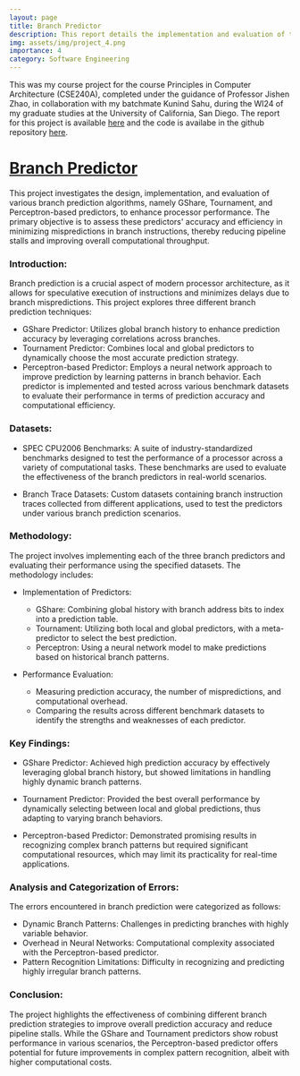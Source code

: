 ```yaml
---
layout: page
title: Branch Predictor
description: This report details the implementation and evaluation of three branch predictors—GShare, Tournament, and Perceptron-based, exploring their effectiveness in minimizing pipeline stalls and improving processor efficiency.
img: assets/img/project_4.png
importance: 4
category: Software Engineering
---
```


This was my course project for the course Principles in Computer Architecture (CSE240A), completed under the guidance of Professor Jishen Zhao, in collaboration with my batchmate Kunind Sahu, during the WI24 of my graduate studies at the University of California, San Diego.
The report for this project is available [here](https://github.com/samyakmehta28/CSE240A/blob/master/Branch_Predictor.pdf) and the code is availabe in the github repository [here](https://github.com/samyakmehta28/CSE240A).

# [Branch Predictor](https://github.com/samyakmehta28/CSE240A)

This project investigates the design, implementation, and evaluation of various branch prediction algorithms, namely GShare, Tournament, and Perceptron-based predictors, to enhance processor performance. The primary objective is to assess these predictors' accuracy and efficiency in minimizing mispredictions in branch instructions, thereby reducing pipeline stalls and improving overall computational throughput.

### Introduction:

Branch prediction is a crucial aspect of modern processor architecture, as it allows for speculative execution of instructions and minimizes delays due to branch mispredictions. This project explores three different branch prediction techniques:

- GShare Predictor: Utilizes global branch history to enhance prediction accuracy by leveraging correlations across branches.
- Tournament Predictor: Combines local and global predictors to dynamically choose the most accurate prediction strategy.
- Perceptron-based Predictor: Employs a neural network approach to improve prediction by learning patterns in branch behavior.
  Each predictor is implemented and tested across various benchmark datasets to evaluate their performance in terms of prediction accuracy and computational efficiency.

### Datasets:

- SPEC CPU2006 Benchmarks:
  A suite of industry-standardized benchmarks designed to test the performance of a processor across a variety of computational tasks. These benchmarks are used to evaluate the effectiveness of the branch predictors in real-world scenarios.

- Branch Trace Datasets:
  Custom datasets containing branch instruction traces collected from different applications, used to test the predictors under various branch prediction scenarios.

### Methodology:

The project involves implementing each of the three branch predictors and evaluating their performance using the specified datasets. The methodology includes:

- Implementation of Predictors:

  - GShare: Combining global history with branch address bits to index into a prediction table.
  - Tournament: Utilizing both local and global predictors, with a meta-predictor to select the best prediction.
  - Perceptron: Using a neural network model to make predictions based on historical branch patterns.

- Performance Evaluation:

  - Measuring prediction accuracy, the number of mispredictions, and computational overhead.
  - Comparing the results across different benchmark datasets to identify the strengths and weaknesses of each predictor.

### Key Findings:

- GShare Predictor:
  Achieved high prediction accuracy by effectively leveraging global branch history, but showed limitations in handling highly dynamic branch patterns.

- Tournament Predictor:
  Provided the best overall performance by dynamically selecting between local and global predictions, thus adapting to varying branch behaviors.

- Perceptron-based Predictor:
  Demonstrated promising results in recognizing complex branch patterns but required significant computational resources, which may limit its practicality for real-time applications.

### Analysis and Categorization of Errors:

The errors encountered in branch prediction were categorized as follows:

- Dynamic Branch Patterns: Challenges in predicting branches with highly variable behavior.
- Overhead in Neural Networks: Computational complexity associated with the Perceptron-based predictor.
- Pattern Recognition Limitations: Difficulty in recognizing and predicting highly irregular branch patterns.

### Conclusion:

The project highlights the effectiveness of combining different branch prediction strategies to improve overall prediction accuracy and reduce pipeline stalls. While the GShare and Tournament predictors show robust performance in various scenarios, the Perceptron-based predictor offers potential for future improvements in complex pattern recognition, albeit with higher computational costs.
